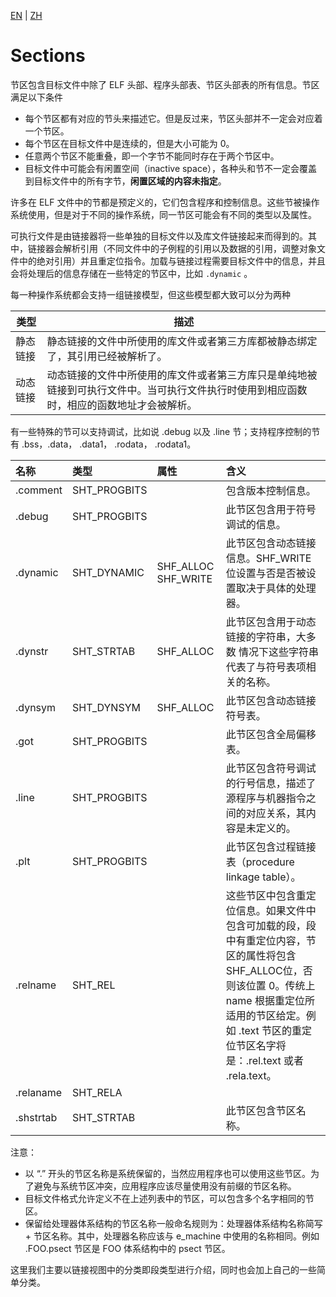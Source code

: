 [EN](./sections.md) | [ZH](./sections-zh.md)

# Sections

节区包含目标文件中除了 ELF 头部、程序头部表、节区头部表的所有信息。节区满足以下条件

- 每个节区都有对应的节头来描述它。但是反过来，节区头部并不一定会对应着一个节区。
- 每个节区在目标文件中是连续的，但是大小可能为 0。
- 任意两个节区不能重叠，即一个字节不能同时存在于两个节区中。
- 目标文件中可能会有闲置空间（inactive space），各种头和节不一定会覆盖到目标文件中的所有字节，**闲置区域的内容未指定**。

许多在 ELF 文件中的节都是预定义的，它们包含程序和控制信息。这些节被操作系统使用，但是对于不同的操作系统，同一节区可能会有不同的类型以及属性。

可执行文件是由链接器将一些单独的目标文件以及库文件链接起来而得到的。其中，链接器会解析引用（不同文件中的子例程的引用以及数据的引用，调整对象文件中的绝对引用）并且重定位指令。加载与链接过程需要目标文件中的信息，并且会将处理后的信息存储在一些特定的节区中，比如 `.dynamic` 。

每一种操作系统都会支持一组链接模型，但这些模型都大致可以分为两种

| 类型     | 描述                                                         |
| -------- | ------------------------------------------------------------ |
| 静态链接 | 静态链接的文件中所使用的库文件或者第三方库都被静态绑定了，其引用已经被解析了。 |
| 动态链接 | 动态链接的文件中所使用的库文件或者第三方库只是单纯地被链接到可执行文件中。当可执行文件执行时使用到相应函数时，相应的函数地址才会被解析。 |

有一些特殊的节可以支持调试，比如说 .debug 以及 .line 节；支持程序控制的节有 .bss，.data， .data1， .rodata， .rodata1。

| 名称      | 类型         | 属性                 | 含义                                                         |
| :-------- | :----------- | :------------------- | :----------------------------------------------------------- |
| .comment  | SHT_PROGBITS |                      | 包含版本控制信息。                                           |
| .debug    | SHT_PROGBITS |                      | 此节区包含用于符号调试的信息。                               |
| .dynamic  | SHT_DYNAMIC  | SHF_ALLOC  SHF_WRITE | 此节区包含动态链接信息。SHF_WRITE 位设置与否是否被设置取决于具体的处理器。 |
| .dynstr   | SHT_STRTAB   | SHF_ALLOC            | 此节区包含用于动态链接的字符串，大多数 情况下这些字符串代表了与符号表项相关的名称。 |
| .dynsym   | SHT_DYNSYM   | SHF_ALLOC            | 此节区包含动态链接符号表。                                   |
| .got      | SHT_PROGBITS |                      | 此节区包含全局偏移表。                                       |
| .line     | SHT_PROGBITS |                      | 此节区包含符号调试的行号信息，描述了源程序与机器指令之间的对应关系，其内容是未定义的。 |
| .plt      | SHT_PROGBITS |                      | 此节区包含过程链接表（procedure  linkage  table）。          |
| .relname  | SHT_REL      |                      | 这些节区中包含重定位信息。如果文件中包含可加载的段，段中有重定位内容，节区的属性将包含SHF_ALLOC位，否则该位置 0。传统上 name 根据重定位所适用的节区给定。例如 .text 节区的重定位节区名字将是：.rel.text 或者 .rela.text。 |
| .relaname | SHT_RELA     |                      |                                                              |
| .shstrtab | SHT_STRTAB   |                      | 此节区包含节区名称。                                         |

注意：

- 以 “.” 开头的节区名称是系统保留的，当然应用程序也可以使用这些节区。为了避免与系统节区冲突，应用程序应该尽量使用没有前缀的节区名称。
- 目标文件格式允许定义不在上述列表中的节区，可以包含多个名字相同的节区。
- 保留给处理器体系结构的节区名称一般命名规则为：处理器体系结构名称简写+ 节区名称。其中，处理器名称应该与 e_machine 中使用的名称相同。例如 .FOO.psect 节区是 FOO 体系结构中的 psect 节区。

这里我们主要以链接视图中的分类即段类型进行介绍，同时也会加上自己的一些简单分类。

